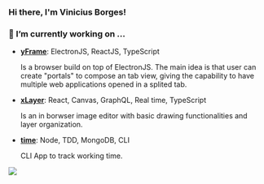 ### Hi there, I'm Vinicius Borges! 


### 🔭 I’m currently working on ...

* **[yFrame](https://github.com/vineckb/yframe)**: ElectronJS, ReactJS, TypeScript

    Is a browser build on top of ElectronJS. The main idea is that user can create "portals" to compose an tab view, giving the capability to have multiple web applications opened in a splited tab.
    
* **[xLayer](https://github.com/vineckb/xlayer)**: React, Canvas, GraphQL, Real time, TypeScript

    Is an in borwser image editor with basic drawing functionalities and layer organization.
    
* **[time](https://github.com/vineckb/time)**: Node, TDD, MongoDB, CLI

    CLI App to track working time.

![](https://komarev.com/ghpvc/?username=vineckb)
